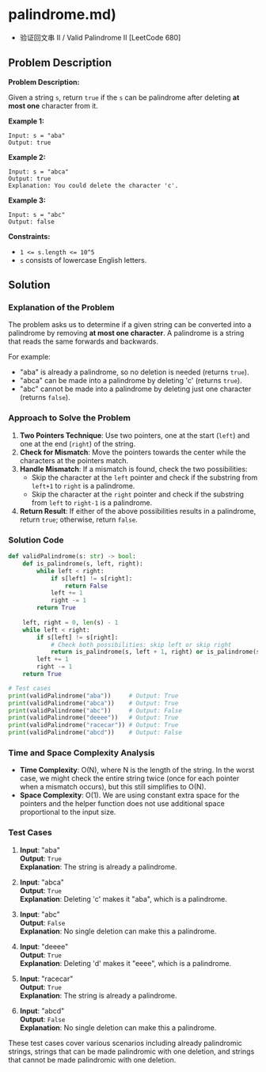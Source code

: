 # palindrome.md)
- 验证回文串 II / Valid Palindrome II [LeetCode 680]

## Problem Description

**Problem Description:**

Given a string `s`, return `true` if the `s` can be palindrome after deleting **at most one** character from it.

**Example 1:**
```
Input: s = "aba"
Output: true
```

**Example 2:**
```
Input: s = "abca"
Output: true
Explanation: You could delete the character 'c'.
```

**Example 3:**
```
Input: s = "abc"
Output: false
```

**Constraints:**
- `1 <= s.length <= 10^5`
- `s` consists of lowercase English letters.

## Solution

### Explanation of the Problem

The problem asks us to determine if a given string can be converted into a palindrome by removing **at most one character**. A palindrome is a string that reads the same forwards and backwards. 

For example:
- "aba" is already a palindrome, so no deletion is needed (returns `true`).
- "abca" can be made into a palindrome by deleting 'c' (returns `true`).
- "abc" cannot be made into a palindrome by deleting just one character (returns `false`).

### Approach to Solve the Problem

1. **Two Pointers Technique**: Use two pointers, one at the start (`left`) and one at the end (`right`) of the string.
2. **Check for Mismatch**: Move the pointers towards the center while the characters at the pointers match.
3. **Handle Mismatch**: If a mismatch is found, check the two possibilities:
   - Skip the character at the `left` pointer and check if the substring from `left+1` to `right` is a palindrome.
   - Skip the character at the `right` pointer and check if the substring from `left` to `right-1` is a palindrome.
4. **Return Result**: If either of the above possibilities results in a palindrome, return `true`; otherwise, return `false`.

### Solution Code

```python
def validPalindrome(s: str) -> bool:
    def is_palindrome(s, left, right):
        while left < right:
            if s[left] != s[right]:
                return False
            left += 1
            right -= 1
        return True
    
    left, right = 0, len(s) - 1
    while left < right:
        if s[left] != s[right]:
            # Check both possibilities: skip left or skip right
            return is_palindrome(s, left + 1, right) or is_palindrome(s, left, right - 1)
        left += 1
        right -= 1
    return True

# Test cases
print(validPalindrome("aba"))     # Output: True
print(validPalindrome("abca"))    # Output: True
print(validPalindrome("abc"))     # Output: False
print(validPalindrome("deeee"))   # Output: True
print(validPalindrome("racecar")) # Output: True
print(validPalindrome("abcd"))    # Output: False
```

### Time and Space Complexity Analysis

- **Time Complexity**: O(N), where N is the length of the string. In the worst case, we might check the entire string twice (once for each pointer when a mismatch occurs), but this still simplifies to O(N).
- **Space Complexity**: O(1). We are using constant extra space for the pointers and the helper function does not use additional space proportional to the input size.

### Test Cases

1. **Input**: "aba"  
   **Output**: `True`  
   **Explanation**: The string is already a palindrome.

2. **Input**: "abca"  
   **Output**: `True`  
   **Explanation**: Deleting 'c' makes it "aba", which is a palindrome.

3. **Input**: "abc"  
   **Output**: `False`  
   **Explanation**: No single deletion can make this a palindrome.

4. **Input**: "deeee"  
   **Output**: `True`  
   **Explanation**: Deleting 'd' makes it "eeee", which is a palindrome.

5. **Input**: "racecar"  
   **Output**: `True`  
   **Explanation**: The string is already a palindrome.

6. **Input**: "abcd"  
   **Output**: `False`  
   **Explanation**: No single deletion can make this a palindrome.

These test cases cover various scenarios including already palindromic strings, strings that can be made palindromic with one deletion, and strings that cannot be made palindromic with one deletion.